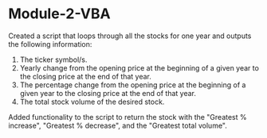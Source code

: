 # Module-2-VBA        
   
Created a script that loops through all the stocks for one year and outputs the following information:    
1. The ticker symbol/s. 
2. Yearly change from the opening price at the beginning of a given year to the closing price at the end of that year.
3. The percentage change from the opening price at the beginning of a given year to the closing price at the end of that year.  
4. The total stock volume of the desired stock. 

Added functionality to the script to return the stock with the "Greatest % increase", "Greatest % decrease", and the "Greatest total volume".
